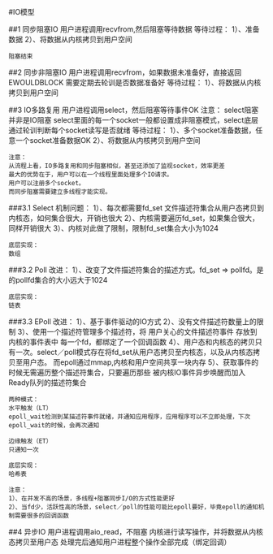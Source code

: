 #IO模型

##1 同步阻塞IO
    用户进程调用recvfrom,然后阻塞等待数据
    等待过程：
    1）、准备数据
    2）、将数据从内核拷贝到用户空间
    
    阻塞结束
    
##2 同步非阻塞IO
    用户进程调用recvfrom，如果数据未准备好，直接返回EWOULDBLOCK
    需要定期去轮训是否数据准备好
    等待过程：
    1）、将数据从内核拷贝到用户空间
    
##3 IO多路复用
    用户进程调用select，然后阻塞等待事件OK
    注意：
    select阻塞并非是IO阻塞
    select里面的每一个socket一般都设置成非阻塞模式，select底层通过轮训判断每个socket读写是否就绪
    等待过程：
    1）、多个socket准备数据，任意一个socket准备数据OK
    2）、将数据从内核拷贝到用户空间
    
    注意：
    从流程上看，IO多路复用和同步阻塞相似，甚至还添加了监视socket，效率更差
    最大的优势在于，用户可以在一个线程里面处理多个IO请求。
    用户可以注册多个socket。
    而同步阻塞需要建立多线程才能实现。
    
   ###3.1 Select
    机制问题：
    1）、每次都需要fd_set 文件描述符集合从用户态拷贝到内核态，如何集合很大，开销也很大
    2）、内核需要遍历fd_set，如果集合很大，同样开销很大
    3）、内核对此做了限制，限制fd_set集合大小为1024
    
    底层实现：
    数组
    
   ###3.2 Poll
    改进：
    1）、改变了文件描述符集合的描述方式。fd_set => pollfd。是的pollfd集合的大小远大于1024
    
    底层实现：
    链表
   ###3.3 EPoll
    改进：
    1）、基于事件驱动的IO方式
    2）、没有文件描述符数量上的限制
    3）、使用一个描述符管理多个描述符，将 用户关心的文件描述符事件 存放到 内核的事件表中
        每一个fd，都绑定了一个回调函数
    4）、用户态和内核态的拷贝只有一次。select／poll模式存在将fd_set从用户态拷贝至内核态，以及从内核态拷贝至用户态。
        而epoll通过mmap,内核和用户空间共享一块内存
    5）、获取事件的时候无需遍历整个描述符集合，只要遍历那些 被内核IO事件异步唤醒而加入Ready队列的描述符集合
    
    两种模式：
    水平触发（LT）
    epoll_wait检测到某描述符事件就绪，并通知应用程序，应用程序可以不立即处理，下次epoll_wait的时候，会再次通知
    
    边缘触发（ET）
    只通知一次
    
    底层实现：
    哈希表
    
    注意：
    1）、在并发不高的场景，多线程+阻塞同步I/O的方式性能更好
    2）、当fd少，活跃性高的场景，select／poll的性能可能比epoll要好，毕竟epoll的通知机制需要很多的回调函数
    
    
##4 异步IO
    用户进程调用aio_read，不阻塞
    内核进行读写操作，并将数据从内核态拷贝至用户态
    处理完后通知用户进程整个操作全部完成（绑定回调）
    